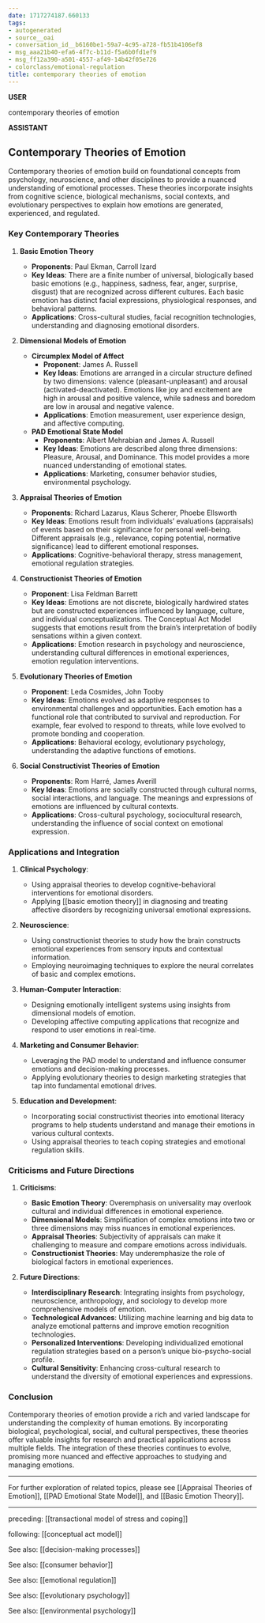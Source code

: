 ```yaml
---
date: 1717274187.660133
tags:
- autogenerated
- source__oai
- conversation_id__b6160be1-59a7-4c95-a728-fb51b4106ef8
- msg_aaa21b40-efa6-4f7c-b11d-f5a6b0fd1ef9
- msg_ff12a390-a501-4557-af49-14b42f05e726
- colorclass/emotional-regulation
title: contemporary theories of emotion
---
```


**USER**

contemporary theories of emotion


**ASSISTANT**

## Contemporary Theories of Emotion

Contemporary theories of emotion build on foundational concepts from psychology, neuroscience, and other disciplines to provide a nuanced understanding of emotional processes. These theories incorporate insights from cognitive science, biological mechanisms, social contexts, and evolutionary perspectives to explain how emotions are generated, experienced, and regulated.

### Key Contemporary Theories

1. **Basic Emotion Theory**
    - **Proponents**: Paul Ekman, Carroll Izard
    - **Key Ideas**: There are a finite number of universal, biologically based basic emotions (e.g., happiness, sadness, fear, anger, surprise, disgust) that are recognized across different cultures. Each basic emotion has distinct facial expressions, physiological responses, and behavioral patterns.
    - **Applications**: Cross-cultural studies, facial recognition technologies, understanding and diagnosing emotional disorders.

2. **Dimensional Models of Emotion**
    - **Circumplex Model of Affect**
        - **Proponent**: James A. Russell
        - **Key Ideas**: Emotions are arranged in a circular structure defined by two dimensions: valence (pleasant-unpleasant) and arousal (activated-deactivated). Emotions like joy and excitement are high in arousal and positive valence, while sadness and boredom are low in arousal and negative valence.
        - **Applications**: Emotion measurement, user experience design, and affective computing.
    - **PAD Emotional State Model**
        - **Proponents**: Albert Mehrabian and James A. Russell
        - **Key Ideas**: Emotions are described along three dimensions: Pleasure, Arousal, and Dominance. This model provides a more nuanced understanding of emotional states.
        - **Applications**: Marketing, consumer behavior studies, environmental psychology.

3. **Appraisal Theories of Emotion**
    - **Proponents**: Richard Lazarus, Klaus Scherer, Phoebe Ellsworth
    - **Key Ideas**: Emotions result from individuals’ evaluations (appraisals) of events based on their significance for personal well-being. Different appraisals (e.g., relevance, coping potential, normative significance) lead to different emotional responses.
    - **Applications**: Cognitive-behavioral therapy, stress management, emotional regulation strategies.

4. **Constructionist Theories of Emotion**
    - **Proponent**: Lisa Feldman Barrett
    - **Key Ideas**: Emotions are not discrete, biologically hardwired states but are constructed experiences influenced by language, culture, and individual conceptualizations. The Conceptual Act Model suggests that emotions result from the brain’s interpretation of bodily sensations within a given context.
    - **Applications**: Emotion research in psychology and neuroscience, understanding cultural differences in emotional experiences, emotion regulation interventions.

5. **Evolutionary Theories of Emotion**
    - **Proponent**: Leda Cosmides, John Tooby
    - **Key Ideas**: Emotions evolved as adaptive responses to environmental challenges and opportunities. Each emotion has a functional role that contributed to survival and reproduction. For example, fear evolved to respond to threats, while love evolved to promote bonding and cooperation.
    - **Applications**: Behavioral ecology, evolutionary psychology, understanding the adaptive functions of emotions.

6. **Social Constructivist Theories of Emotion**
    - **Proponents**: Rom Harré, James Averill
    - **Key Ideas**: Emotions are socially constructed through cultural norms, social interactions, and language. The meanings and expressions of emotions are influenced by cultural contexts.
    - **Applications**: Cross-cultural psychology, sociocultural research, understanding the influence of social context on emotional expression.

### Applications and Integration

1. **Clinical Psychology**:
    - Using appraisal theories to develop cognitive-behavioral interventions for emotional disorders.
    - Applying [[basic emotion theory]] in diagnosing and treating affective disorders by recognizing universal emotional expressions.

2. **Neuroscience**:
    - Using constructionist theories to study how the brain constructs emotional experiences from sensory inputs and contextual information.
    - Employing neuroimaging techniques to explore the neural correlates of basic and complex emotions.

3. **Human-Computer Interaction**:
    - Designing emotionally intelligent systems using insights from dimensional models of emotion.
    - Developing affective computing applications that recognize and respond to user emotions in real-time.

4. **Marketing and Consumer Behavior**:
    - Leveraging the PAD model to understand and influence consumer emotions and decision-making processes.
    - Applying evolutionary theories to design marketing strategies that tap into fundamental emotional drives.

5. **Education and Development**:
    - Incorporating social constructivist theories into emotional literacy programs to help students understand and manage their emotions in various cultural contexts.
    - Using appraisal theories to teach coping strategies and emotional regulation skills.

### Criticisms and Future Directions

1. **Criticisms**:
    - **Basic Emotion Theory**: Overemphasis on universality may overlook cultural and individual differences in emotional experience.
    - **Dimensional Models**: Simplification of complex emotions into two or three dimensions may miss nuances in emotional experiences.
    - **Appraisal Theories**: Subjectivity of appraisals can make it challenging to measure and compare emotions across individuals.
    - **Constructionist Theories**: May underemphasize the role of biological factors in emotional experiences.

2. **Future Directions**:
    - **Interdisciplinary Research**: Integrating insights from psychology, neuroscience, anthropology, and sociology to develop more comprehensive models of emotion.
    - **Technological Advances**: Utilizing machine learning and big data to analyze emotional patterns and improve emotion recognition technologies.
    - **Personalized Interventions**: Developing individualized emotional regulation strategies based on a person’s unique bio-psycho-social profile.
    - **Cultural Sensitivity**: Enhancing cross-cultural research to understand the diversity of emotional experiences and expressions.

### Conclusion

Contemporary theories of emotion provide a rich and varied landscape for understanding the complexity of human emotions. By incorporating biological, psychological, social, and cultural perspectives, these theories offer valuable insights for research and practical applications across multiple fields. The integration of these theories continues to evolve, promising more nuanced and effective approaches to studying and managing emotions.

---

For further exploration of related topics, please see [[Appraisal Theories of Emotion]], [[PAD Emotional State Model]], and [[Basic Emotion Theory]].


---

preceding: [[transactional model of stress and coping]]  


following: [[conceptual act model]]

See also: [[decision-making processes]]


See also: [[consumer behavior]]


See also: [[emotional regulation]]


See also: [[evolutionary psychology]]


See also: [[environmental psychology]]